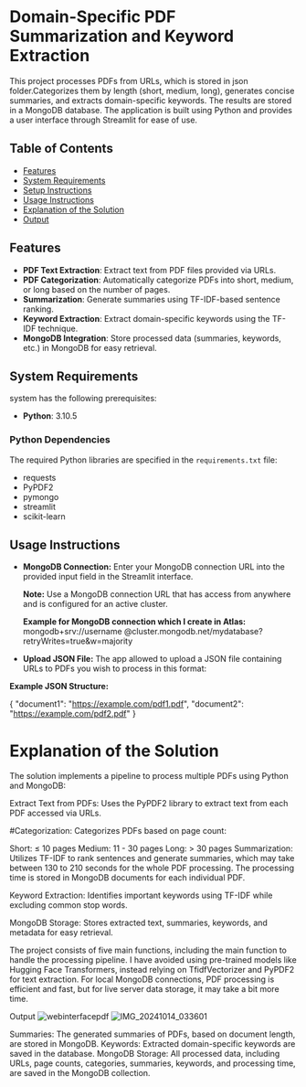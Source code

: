 # Domain-Specific PDF Summarization and Keyword Extraction
This project processes PDFs from URLs, which is stored in json folder.Categorizes them by length (short, medium, long), generates concise summaries, and extracts domain-specific keywords. The results are stored in a MongoDB database. The application is built using Python and provides a user interface through Streamlit for ease of use.

## Table of Contents
- [Features](#features)
- [System Requirements](#system-requirements)
- [Setup Instructions](#setup-instructions)
- [Usage Instructions](#usage-instructions)
- [Explanation of the Solution](#explanation-of-the-solution)
- [Output](#output)


## Features
- **PDF Text Extraction**: Extract text from PDF files provided via URLs.
- **PDF Categorization**: Automatically categorize PDFs into short, medium, or long based on the number of pages.
- **Summarization**: Generate summaries using TF-IDF-based sentence ranking.
- **Keyword Extraction**: Extract domain-specific keywords using the TF-IDF technique.
- **MongoDB Integration**: Store processed data (summaries, keywords, etc.) in MongoDB for easy retrieval.

## System Requirements
system has the following prerequisites:
- **Python**: 3.10.5

### Python Dependencies
The required Python libraries are specified in the `requirements.txt` file:
- requests
- PyPDF2
- pymongo
- streamlit
- scikit-learn
 

## Usage Instructions

- **MongoDB Connection:** Enter your MongoDB connection URL into the provided input field in the Streamlit interface.

  **Note:** Use a MongoDB connection URL that has access from anywhere and is configured for an active cluster.

  **Example for MongoDB connection which I create in Atlas:**
  mongodb+srv://username
@cluster.mongodb.net/mydatabase?retryWrites=true&w=majority
  
- **Upload JSON File:** The app allowed  to upload a JSON file containing URLs to PDFs you wish to process in this format:

**Example JSON Structure:**

{
  "document1": "https://example.com/pdf1.pdf",
  "document2": "https://example.com/pdf2.pdf"
}


# Explanation of the Solution
The solution implements a pipeline to process multiple PDFs using Python and MongoDB:

Extract Text from PDFs: Uses the PyPDF2 library to extract text from each PDF accessed via URLs.

#Categorization: Categorizes PDFs based on page count:

Short: ≤ 10 pages
Medium: 11 - 30 pages
Long: > 30 pages
Summarization: Utilizes TF-IDF to rank sentences and generate summaries, which may take between 130 to 210 seconds for the whole PDF processing. The processing time is stored in MongoDB documents for each individual PDF.

Keyword Extraction: Identifies important keywords using TF-IDF while excluding common stop words.

MongoDB Storage: Stores extracted text, summaries, keywords, and metadata for easy retrieval.

The project consists of five main functions, including the main function to handle the processing pipeline. I have avoided using pre-trained models like Hugging Face Transformers, instead relying on TfidfVectorizer and PyPDF2 for text extraction. For local MongoDB connections, PDF processing is efficient and fast, but for live server data storage, it may take a bit more time.

Output
![webinterfacepdf](https://github.com/user-attachments/assets/0783d0cd-d670-4c76-af1a-89de1cf1c649)
![IMG_20241014_033601](https://github.com/user-attachments/assets/47915c09-c1d3-4139-b1a6-0e5f3adc8a89)

Summaries: The generated summaries of PDFs, based on document length, are stored in MongoDB.
Keywords: Extracted domain-specific keywords are saved in the database.
MongoDB Storage: All processed data, including URLs, page counts, categories, summaries, keywords, and processing time, are saved in the MongoDB collection.

